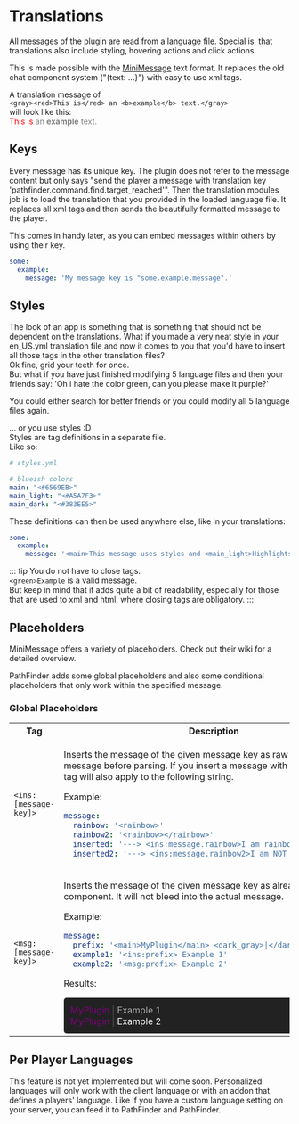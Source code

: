 # Translations

All messages of the plugin are read from a language file.
Special is, that translations also include styling, hovering actions and click actions.

This is made possible with the [MiniMessage](https://docs.adventure.kyori.net/minimessage/format.html) text format.
It replaces the old chat component system ("{text: ...}") with easy to use xml tags.

A translation message of
<br>`<gray><red>This is</red> an <b>example</b> text.</gray>`
<br>will look like this:
<br><span style="color: gray"><span style="color: red">This is</span> an <b>example</b> text.</span>

## Keys

Every message has its unique key. The plugin does not refer to the message content but only says
"send the player a message with translation key 'pathfinder.command.find.target_reached'".
Then the translation modules job is to load the translation that you provided in the loaded language file.
It replaces all xml tags and then sends the beautifully formatted message to the player.

This comes in handy later, as you can embed messages within others by using their key.

```yml
some:
  example:
    message: 'My message key is "some.example.message".'

```

## Styles

The look of an app is something that is something that should not be dependent on the translations.
What if you made a very neat style in your en_US.yml translation file and now it comes to you that you'd have
to insert all those tags in the other translation files?
<br>Ok fine, grid your teeth for once.
<br>But what if you have just finished modifying 5 language files and then your friends say: 'Oh i hate the color green,
can you please make it purple?'

You could either search for better friends or you could modify all 5 language files again.

... or you use styles :D
<br>Styles are tag definitions in a separate file.
<br>Like so:

```yml 
# styles.yml

# blueish colors
main: "<#6569EB>"
main_light: "<#A5A7F3>"
main_dark: "<#383EE5>"
```

These definitions can then be used anywhere else, like in your translations:

```yml
some:
  example:
    message: '<main>This message uses styles and <main_light>Highlights'
```

::: tip
You do not have to close tags.
<br>`<green>Example` is a valid message.
<br>But keep in mind that it adds quite a bit of readability, especially for those that are used to xml and html, where closing tags are obligatory.
:::

## Placeholders

MiniMessage offers a variety of placeholders. Check out their wiki for a detailed overview.

PathFinder adds some global placeholders and also some conditional placeholders that only work within the specified message.

### Global Placeholders

<table>
<tr><th>Tag</th> <th>Description</th></tr>
<tr><td>

`<ins:[message-key]>`

</td> <td>

Inserts the message of the given message key as raw string into this message before parsing. If you insert a message with an open tag, this tag will also apply to the following string.

Example:
```yml
message:
  rainbow: '<rainbow>'
  rainbow2: '<rainbow></rainbow>'
  inserted: '---> <ins:message.rainbow>I am rainbow-colored'
  inserted2: '---> <ins:message.rainbow2>I am NOT rainbow-colored'
```

</td></tr>
<tr><td>

`<msg:[message-key]>`

</td> <td>

Inserts the message of the given message key as already parsed component. It will not bleed into the actual message.

Example:
```yml
message:
  prefix: '<main>MyPlugin</main> <dark_gray>|</dark_gray> <gray>'
  example1: '<ins:prefix> Example 1'
  example2: '<msg:prefix> Example 2'
```

Results:
<div style="background-color: #000000dd; padding: 12px; border-radius: 5px; color: white">
<span style="color: purple">MyPlugin</span> <span style="color: #555555">|</span> <span style="color: #aaaaaa">Example 1</span>
<br><span style="color: purple">MyPlugin</span> <span style="color: #555555">|</span> Example 2
</div>

</td></tr>
</table>

## Per Player Languages

This feature is not yet implemented but will come soon. Personalized languages will only work with the
client language or with an addon that defines a players' language. Like if you have a custom language setting on
your server, you can feed it to PathFinder and PathFinder.
